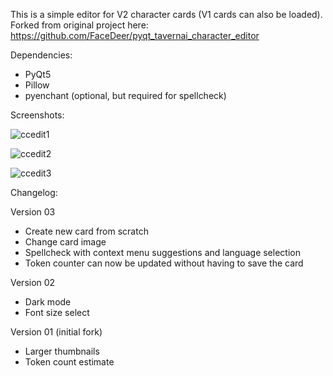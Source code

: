 This is a simple editor for V2 character cards (V1 cards can also be loaded).  Forked from original project here: https://github.com/FaceDeer/pyqt_tavernai_character_editor

Dependencies:

* PyQt5
* Pillow
* pyenchant (optional, but required for spellcheck)

Screenshots:

![ccedit1](https://github.com/user-attachments/assets/15316e9d-604f-4a76-924f-75ffa6e52fc7)

![ccedit2](https://github.com/user-attachments/assets/d7aa0a0a-8b70-4a71-a1ce-0d552b747b80)

![ccedit3](https://github.com/user-attachments/assets/62690e24-75dc-4e9a-b687-0d29151ba0d3)



Changelog:

Version 03
* Create new card from scratch
* Change card image
* Spellcheck with context menu suggestions and language selection
* Token counter can now be updated without having to save the card

Version 02
* Dark mode
* Font size select

Version 01 (initial fork)
* Larger thumbnails
* Token count estimate
